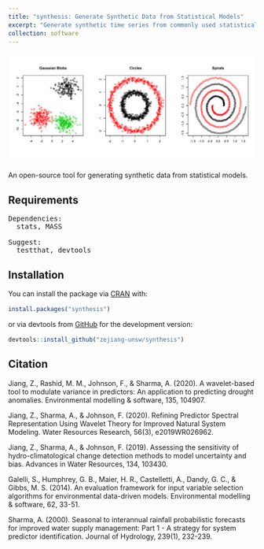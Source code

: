 ```yaml
---
title: "synthesis: Generate Synthetic Data from Statistical Models"
excerpt: "Generate synthetic time series from commonly used statistical models, including linear, nonlinear and chaotic systems."
collection: software
---
```

<img src='/images/synthesis.png'><br/>

An open-source tool for generating synthetic data from statistical models.

## Requirements
<pre>
Dependencies:
  stats, MASS

Suggest:
  testthat, devtools
</pre>

## Installation

You can install the package via [CRAN](http://cran.r-project.org/) with: 

``` r
install.packages("synthesis")
```

or via devtools from [GitHub](https://github.com/) for the development version:

``` r
devtools::install_github("zejiang-unsw/synthesis")
```

## Citation
Jiang, Z., Rashid, M. M., Johnson, F., & Sharma, A. (2020). A wavelet-based tool to modulate variance in predictors: An application to predicting drought anomalies. Environmental modelling & software, 135, 104907.

Jiang, Z., Sharma, A., & Johnson, F. (2020). Refining Predictor Spectral Representation Using Wavelet Theory for Improved Natural System Modeling. Water Resources Research, 56(3), e2019WR026962.

Jiang, Z., Sharma, A., & Johnson, F. (2019). Assessing the sensitivity of hydro-climatological change detection methods to model uncertainty and bias. Advances in Water Resources, 134, 103430.

Galelli, S., Humphrey, G. B., Maier, H. R., Castelletti, A., Dandy, G. C., & Gibbs, M. S. (2014). An evaluation framework for input variable selection algorithms for environmental data-driven models. Environmental modelling & software, 62, 33-51.

Sharma, A. (2000). Seasonal to interannual rainfall probabilistic forecasts for improved water supply management: Part 1 - A strategy for system predictor identification. Journal of Hydrology, 239(1), 232-239. 
